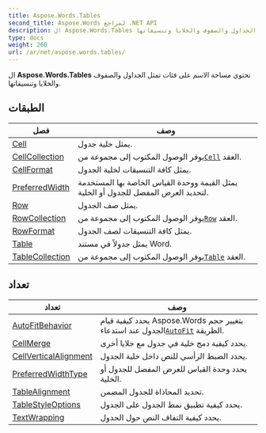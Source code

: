 ```yaml
---
title: Aspose.Words.Tables
second_title: Aspose.Words لمراجع .NET API
description: ال Aspose.Words.Tables تحتوي مساحة الاسم على فئات تمثل الجداول والصفوف والخلايا وتنسيقاتها.
type: docs
weight: 260
url: /ar/net/aspose.words.tables/
---
```

ال **Aspose.Words.Tables** تحتوي مساحة الاسم على فئات تمثل الجداول والصفوف والخلايا وتنسيقاتها.

## الطبقات

| فصل | وصف |
| --- | --- |
| [Cell](./cell/) | يمثل خلية جدول. |
| [CellCollection](./cellcollection/) | يوفر الوصول المكتوب إلى مجموعة من[`Cell`](../aspose.words.tables/cell/) العقد. |
| [CellFormat](./cellformat/) | يمثل كافة التنسيقات لخلية الجدول. |
| [PreferredWidth](./preferredwidth/) | يمثل القيمة ووحدة القياس الخاصة بها المستخدمة لتحديد العرض المفضل للجدول أو الخلية. |
| [Row](./row/) | يمثل صف الجدول. |
| [RowCollection](./rowcollection/) | يوفر الوصول المكتوب إلى مجموعة من[`Row`](../aspose.words.tables/row/) العقد. |
| [RowFormat](./rowformat/) | يمثل كافة التنسيقات لصف الجدول. |
| [Table](./table/) | يمثل جدولاً في مستند Word. |
| [TableCollection](./tablecollection/) | يوفر الوصول المكتوب إلى مجموعة من[`Table`](../aspose.words.tables/table/) العقد. |
## تعداد

| تعداد | وصف |
| --- | --- |
| [AutoFitBehavior](./autofitbehavior/) | يحدد كيفية قيام Aspose.Words بتغيير حجم الجدول عند استدعاء[`AutoFit`](../aspose.words.tables/table/autofit/) الطريقة. |
| [CellMerge](./cellmerge/) | يحدد كيفية دمج خلية في جدول مع خلايا أخرى. |
| [CellVerticalAlignment](./cellverticalalignment/) | يحدد الضبط الرأسي للنص داخل خلية الجدول. |
| [PreferredWidthType](./preferredwidthtype/) | يحدد وحدة القياس للعرض المفضل للجدول أو الخلية. |
| [TableAlignment](./tablealignment/) | تحديد المحاذاة للجدول المضمن. |
| [TableStyleOptions](./tablestyleoptions/) | يحدد كيفية تطبيق نمط الجدول على الجدول. |
| [TextWrapping](./textwrapping/) | يحدد كيفية التفاف النص حول الجدول. |


